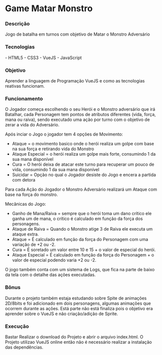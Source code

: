 
# Game Matar Monstro

<h3>Descrição</h3>
Jogo de batalha em turnos com objetivo de Matar o Monstro Adversário

<h3>Tecnologias</h3>
- HTML5
- CSS3
- VueJS
- JavaScript

<h3>Objetivo</h3>
Aprender a linguagem de Programação VueJS e como as tecnologias reativas funcionam.

<h3>Funcionamento</h3>
O Jogador começa escolhendo o seu Herói e o Monstro adversário que irá Batalhar, cada Personagem tem pontos de atributos diferentes (vida, força, mana ou raiva), sendo executado uma ação por turno com o objetivo de zerar a vida do Adversário.

Após inciar o Jogo o jogador tem 4 opções de Movimento:
- Ataque = o movimento basico onde o herói realiza um golpe com base na sua força e retirando vida do Monstro
- Ataque Especial = o herói realiza um golpe mais forte, consumindo 1 da sua mana disponível
- Cura = O herói deixa de atacar este turno para recuperar um pouco de vida, consumindo 1 da sua mana disponível
- Suicidar = Opção no qual o Jogador desiste do Jogo e encera a partida com detora

Para cada Ação do Jogador o Monstro Adversário realizará um Ataque com base na força do monstro.

Mecânicas do Jogo:
- Ganho de Mana/Raiva = sempre que o herói toma um dano crítico ele ganha um de mana, o crítico é calculado em função da força dos personagens.
- Ataque de Raiva = Quando o Monstro atige 3 de Raiva ele executa um ataque extra.
- Ataque = É calculado em função da força do Personagem com uma variação de +2 ou -2.
- Cura = É soretado um valor entre 10 e 15 + o valor de especial do herói.
- Ataque Especial = É calculado em função da força do Personagem + o valor de especial podendo varia +2 ou -2.

O jogo também conta com um sistema de Logs, que fica na parte de baixo da tela com o detalhe das ações executadas.

<h3>Bônus</h3>
Durante o projeto também estaja estudando sobre Spite de animações 2D/8bits e foi adicionado em dois personagens, algumas animações que ocorrem durante as ações.
Está parte não está finaliza pois o objetivo era aprender sobre o VueJS e não criação/adição de Sprite.

<h3>Execução</h3>
Bastar Realizar o download do Projeto e abrir o arquivo index.html.
O Projeto utilizao VueJS online entâo não é necessário realizar a instalação das dependências.